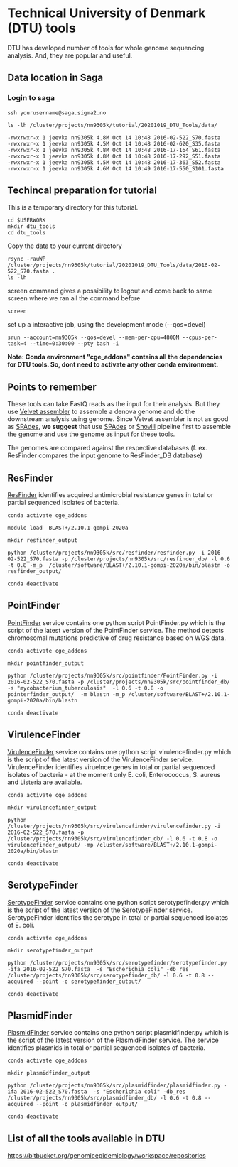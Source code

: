 # Technical University of Denmark (DTU) tools
DTU has developed number of tools for whole genome sequencing analysis. And, they are popular and useful. 

## Data location in Saga
### Login to saga

```
ssh yourusername@saga.sigma2.no
     
ls -lh /cluster/projects/nn9305k/tutorial/20201019_DTU_Tools/data/
     
-rwxrwxr-x 1 jeevka nn9305k 4.8M Oct 14 10:48 2016-02-522_S70.fasta
-rwxrwxr-x 1 jeevka nn9305k 4.5M Oct 14 10:48 2016-02-620_S35.fasta
-rwxrwxr-x 1 jeevka nn9305k 4.8M Oct 14 10:48 2016-17-164_S61.fasta
-rwxrwxr-x 1 jeevka nn9305k 4.8M Oct 14 10:48 2016-17-292_S51.fasta
-rwxrwxr-x 1 jeevka nn9305k 4.5M Oct 14 10:48 2016-17-363_S52.fasta
-rwxrwxr-x 1 jeevka nn9305k 4.6M Oct 14 10:49 2016-17-550_S101.fasta
```  

## Techincal preparation for tutorial
This is a temporary directory for this tutorial.

```
cd $USERWORK
mkdir dtu_tools
cd dtu_tools
```

Copy the data to your current directory 

```
rsync -rauWP /cluster/projects/nn9305k/tutorial/20201019_DTU_Tools/data/2016-02-522_S70.fasta .
ls -lh
```

screen command gives a possibility to logout and come back to same screen where we ran all the command before
```
screen
```

set up a interactive job, using the development mode (--qos=devel)
```
srun --account=nn9305k --qos=devel --mem-per-cpu=4800M --cpus-per-task=4 --time=0:30:00 --pty bash -i
```

**Note: Conda environment "cge_addons" contains all the dependencies for DTU tools. So, dont need to activate any other conda environment.**

## Points to remember
These tools can take FastQ reads as the input for their analysis. But they use [Velvet assembler](https://www.ebi.ac.uk/~zerbino/velvet/) to assemble a denova genome and do the downstream analysis using genome.
Since Vetvet assembler is not as good as [SPAdes](https://www.ncbi.nlm.nih.gov/pmc/articles/PMC3342519/), **we suggest** that use [SPAdes]((https://www.ncbi.nlm.nih.gov/pmc/articles/PMC3342519/)) or [Shovill](https://github.com/tseemann/shovill) pipeline first to assemble the genome and use the genome as input for these tools.

The genomes are compared against the respective databases (f. ex. ResFinder compares the input genome to ResFinder_DB database)

## ResFinder
[ResFinder](https://bitbucket.org/genomicepidemiology/resfinder/src/master/) identifies acquired antimicrobial resistance genes in total or partial sequenced isolates of bacteria.

```
conda activate cge_addons

module load  BLAST+/2.10.1-gompi-2020a

mkdir resfinder_output

python /cluster/projects/nn9305k/src/resfinder/resfinder.py -i 2016-02-522_S70.fasta -p /cluster/projects/nn9305k/src/resfinder_db/ -l 0.6 -t 0.8 -m_p  /cluster/software/BLAST+/2.10.1-gompi-2020a/bin/blastn -o resfinder_output/ 

conda deactivate
```

## PointFinder
[PointFinder](https://bitbucket.org/genomicepidemiology/pointfinder/src/master/) service contains one python script PointFinder.py which is the script of the latest version of the PointFinder service. The method detects chromosomal mutations predictive of drug resistance based on WGS data.


```
conda activate cge_addons

mkdir pointfinder_output

python /cluster/projects/nn9305k/src/pointfinder/PointFinder.py -i 2016-02-522_S70.fasta -p /cluster/projects/nn9305k/src/pointfinder_db/ -s "mycobacterium_tuberculosis"  -l 0.6 -t 0.8 -o pointerfinder_output/  -m blastn -m_p /cluster/software/BLAST+/2.10.1-gompi-2020a/bin/blastn

conda deactivate
```

## VirulenceFinder
[VirulenceFinder](https://bitbucket.org/genomicepidemiology/virulencefinder/src/master/) service contains one python script virulencefinder.py which is the script of the latest version of the VirulenceFinder service. VirulenceFinder identifies viruelnce genes in total or partial sequenced isolates of bacteria - at the moment only E. coli, Enterococcus, S. aureus and Listeria are available.

```
conda activate cge_addons

mkdir virulencefinder_output

python /cluster/projects/nn9305k/src/virulencefinder/virulencefinder.py -i 2016-02-522_S70.fasta -p /cluster/projects/nn9305k/src/virulencefinder_db/ -l 0.6 -t 0.8 -o virulencefinder_output/ -mp /cluster/software/BLAST+/2.10.1-gompi-2020a/bin/blastn

conda deactivate
```

## SerotypeFinder
[SerotypeFinder](https://bitbucket.org/genomicepidemiology/serotypefinder/src/master/) service contains one python script serotypefinder.py which is the script of the latest version of the SerotypeFinder service. SerotypeFinder identifies the serotype in total or partial sequenced isolates of E. coli.

```
conda activate cge_addons

mkdir serotypefinder_output

python /cluster/projects/nn9305k/src/serotypefinder/serotypefinder.py -ifa 2016-02-522_S70.fasta  -s "Escherichia coli" -db_res /cluster/projects/nn9305k/src/serotypefinder_db/ -l 0.6 -t 0.8 --acquired --point -o serotypefinder_output/ 

conda deactivate
```

## PlasmidFinder
[PlasmidFinder](https://bitbucket.org/genomicepidemiology/plasmidfinder/src/master/) service contains one python script plasmidfinder.py which is the script of the latest version of the PlasmidFinder service. The service identifies plasmids in total or partial sequenced isolates of bacteria.


```
conda activate cge_addons

mkdir plasmidfinder_output

python /cluster/projects/nn9305k/src/plasmidfinder/plasmidfinder.py -ifa 2016-02-522_S70.fasta  -s "Escherichia coli" -db_res /cluster/projects/nn9305k/src/plasmidfinder_db/ -l 0.6 -t 0.8 --acquired --point -o plasmidfinder_output/ 

conda deactivate
```

## List of all the tools available in DTU

https://bitbucket.org/genomicepidemiology/workspace/repositories
